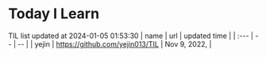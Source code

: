 # Today I Learn 
TIL list updated at 2024-01-05 01:53:30
| name | url | updated time |
| :--- | -- | -- |
| yejin | https://github.com/yejin013/TIL | Nov 9, 2022,  |
